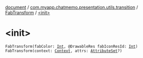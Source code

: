 [document](../../index.md) / [com.myapp.chatmemo.presentation.utils.transition](../index.md) / [FabTransform](index.md) / [&lt;init&gt;](./-init-.md)

# &lt;init&gt;

`FabTransform(fabColor: `[`Int`](https://kotlinlang.org/api/latest/jvm/stdlib/kotlin/-int/index.html)`, @DrawableRes fabIconResId: `[`Int`](https://kotlinlang.org/api/latest/jvm/stdlib/kotlin/-int/index.html)`)`
`FabTransform(context: `[`Context`](https://developer.android.com/reference/android/content/Context.html)`, attrs: `[`AttributeSet`](https://developer.android.com/reference/android/util/AttributeSet.html)`?)`